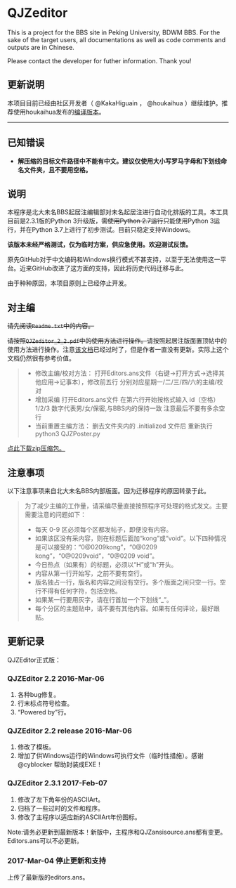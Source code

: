 # QJZeditor

This is a project for the BBS site in Peking University, BDWM BBS. For the sake of the target users, all documentations as well as code comments and outputs are in Chinese.

Please contact the developer for futher information. Thank you!

## 更新说明

本项目目前已经由社区开发者（ @KakaHiguain ， @houkaihua ）继续维护。推荐使用houkaihua发布的[编译版本](https://github.com/houkaihua/QJZeditor/releases/tag/%E5%AE%87%E5%AE%99%E8%B6%85%E7%BA%A7%E6%97%A0%E6%95%8Cwindows%E6%89%93%E5%8C%85%E7%89%88)。

----

## 已知错误

* **解压缩的目标文件路径中不能有中文。建议仅使用大小写罗马字母和下划线命名文件夹，且不要用空格。**

## 说明

本程序是北大未名BBS起居注编辑部对未名起居注进行自动化排版的工具。本工具目前是2.3.1版的Python 3升级版，~~需使用Python 2.7运行~~只能使用Python 3运行，并在Python 3.7上进行了初步测试。目前只稳定支持Windows。

**该版本未经严格测试，仅为临时方案，供应急使用。欢迎测试反馈。**

原先GitHub对于中文编码和Windows换行模式不甚支持，以至于无法使用这一平台。近来GitHub改进了这方面的支持，因此将历史代码迁移与此。

由于种种原因，本项目原则上已经停止开发。

## 对主编

~~请先阅读`Readme.txt`中的内容。~~

~~请按照`QJZeditor_2_2.pdf`中的使用方法进行操作。~~请按照起居注版面置顶帖中的使用方法进行操作。注意[该文档](https://github.com/MengXiangxi/QJZeditor/wiki/QJZEditor-2.2-%E4%BD%BF%E7%94%A8%E8%AF%B4%E6%98%8E)已经过时了，但是作者一直没有更新。实际上这个文档仍然很有参考价值。

>* 修改主编/校对方法：  打开Editors.ans文件（右键->打开方式->选择其他应用->记事本），修改前五行 分别对应星期一/二/三/四/六的主编/校对
>* 增加采编  打开Editors.ans文件 在第六行开始按格式输入 id（空格）1/2/3  数字代表男/女/保密,与BBS内的保持一致  注意最后不要有多余空行
>* 当前重置主编方法： 删去文件夹内的 .initialized  文件后 重新执行 python3 QJZPoster.py


[点此下载zip压缩包。](https://github.com/MengXiangxi/QJZeditor/archive/py3k.zip)

## 注意事项

以下注意事项来自北大未名BBS内部版面。因为迁移程序的原因转录于此。

>为了减少主编的工作量，请采编尽量直接按照程序可处理的格式发文。主要需要注意的问题如下：
>
>* 每天 0-9 区必须每个区都发帖子，即便没有内容。
>* 如果该区没有采内容，则在标题后面加“kong”或“void”。以下四种情况是可以接受的：“0@0209kong”，“0@0209 kong”，“0@0209void”，“0@0209 void”。
>* 今日热点（如果有）的标题，必须以“H”或“h”开头。
>* 内容从第一行开始写，之前不要有空行。
>* 版名独占一行，版名和内容之间没有空行。多个版面之间只空一行。空行不得有任何字符，包括空格。
>* 如果某一行要用灰字，请在行首加一个下划线“_”。
>* 每个分区的主题贴中，请不要有其他内容。如果有任何评论，最好跟贴。

## 更新记录

QJZEditor正式版：

### QJZEditor 2.2 2016-Mar-06

 1. 各种bug修复。
 2. 行末标点符号检查。
 3. “Powered by”行。

### QJZEditor 2.2 release 2016-Mar-06

1. 修改了模板。
2. 增加了供Windows运行的Windows可执行文件（临时性措施）。感谢 @cyblocker 帮助封装成EXE！

### QJZEditor 2.3.1 2017-Feb-07

1. 修改了左下角年份的ASCIIArt。
2. 归档了一些过时的文件和程序。
3. 修改了主程序以适应新的ASCIIArt年份图标。

Note:请务必更新到最新版本！新版中，主程序和QJZansisource.ans都有变更。Editors.ans可以不必更新。

### 2017-Mar-04 停止更新和支持

上传了最新版的editors.ans。
